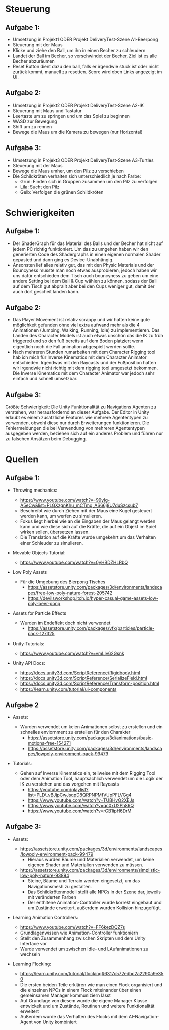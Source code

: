 # Steuerung

## Aufgabe 1:

- Umsetzung in Projekt1 ODER Projekt DeliveryTest-Szene A1-Beerpong
- Steuerung mit der Maus
- Klicke und ziehe den Ball, um ihn in einen Becher zu schleudern
- Landet der Ball im Becher, so verschwindet der Becher, Ziel ist es alle Becher abzuräumen
- Reset Button dient dazu den ball, falls er irgendwie stuck ist oder nicht zurück kommt, manuell zu resetten. Score wird oben Links angezeigt im UI.

## Aufgabe 2:

- Umsetzung in Projekt2 ODER Projekt DeliveryTest-Szene A2-IK
- Steuerung mit Maus und Tastatur
- Leertaste um zu springen und um das Spiel zu beginnen
- WASD zur Bewegung
- Shift um zu rennen
- Bewege die Maus um die Kamera zu bewegen (nur Horizontal)

## Aufgabe 3:

- Umsetzung in Projekt3 ODER Projekt DeliveryTest-Szene A3-Turtles 
- Steuerung mit der Maus
- Bewege die Maus umher, um den Pilz zu verschieben
- Die Schildkröten verhalten sich unterschiedlich je nach Farbe:
  - Grün: Finden sich in Gruppen zusammen um den Pilz zu verfolgen
  - Lila: Sucht den Pilz
  - Gelb: Verfolgen die grünen Schildkröten

# Schwierigkeiten

## Aufgabe 1:
- Der ShaderGraph für das Material des Balls und der Becher hat nicht auf jedem PC richtig funktioniert. Um das zu umgehen haben wir den generierten Code des Shadergraphs in einen eigenen normalen Shader gepasted und dann ging es Device-Unabhängig. 
- Ansonsten lief alles relativ gut, das mit den Physic Materials und der Bouncyness musste man noch etwas ausprobieren, jedoch haben wir uns dafür entschieden dem Tisch auch bouncyness zu geben um eine andere Setting bei dem Ball & Cup wählen zu können, sodass der Ball auf dem Tisch gut abprallt aber bei den Cups weniger gut, damit der auch dort gescheit landen kann.

## Aufgabe 2:
- Das Player Movement ist relativ scrappy und wir hatten keine gute möglichkeit gefunden ohne viel extra aufwand mehr als die 4 Animationen (Jumping, Walking, Running, Idle) zu implementieren. Das Landen des Character Models ist auch etwas unschön das die IK zu früh triggered und so den fuß bereits auf dem Boden platziert wenn eigentlich noch die Fall animation abgespielt werden sollte.
- Nach mehreren Stunden rumarbeiten mit dem Character Rigging tool hab ich mich für Inverse Kinematics mit dem Character Animator entschieden. Irgendwas mit den Raycasts und der Fußposition hatten wir irgendwie nicht richtig mit dem rigging tool umgesetzt bekommen. Die Inverse Kinematics mit dem Character Animator war jedoch sehr einfach und schnell umsetzbar.

## Aufgabe 3:
Größte Schwierigkeit:
Die Unity Funktionalität zu Navigations Agenten zu verstehen, war herausfordernd an dieser Aufgabe.
Der Editor in Unity erlaubt es einem zusätzliche Features wie mehrere Agententypen zu verwenden, obwohl diese nur durch Erweiterungen funktionieren.
Die Fehlermeldungen die bei Verwendung von mehreren Agententypen ausgegeben werden, beziehen sich auf ein anderes Problem und führen nur zu falschen Ansätzen beim Debugging.

# Quellen

## Aufgabe 1:
- Throwing mechanics:
    - https://www.youtube.com/watch?v=99yIg-A5eCw&list=PLGXzgnKhu_mCTmg_AS66j8U7duSzcsub7
    - Beschreibt wie durch Ziehen mit der Maus eine Kugel gesteuert werden kann, um werfen zu simulieren. 
    - Fokus liegt hierbei wie an die Eingaben der Maus gelangt werden kann und wie diese sich auf die Kräfte, die auf ein Objekt im Spiel wirken sollen, übersetzen lassen.
    - Die Translation auf die Kräfte wurde umgekehrt um das Verhalten einer Schleuder zu simulieren.

- Movable Objects Tutorial:
	- https://www.youtube.com/watch?v=0yHBDZHLRbQ

- Low Poly Assets
	- Für die Umgebung des Bierpong Tisches
		- https://assetstore.unity.com/packages/3d/environments/landscapes/free-low-poly-nature-forest-205742
		- https://devilsworkshop.itch.io/hyper-casual-game-assets-low-poly-beer-pong

- Assets for Particle Effects
	- Wurden im Endeffekt doch nicht verwendet
		- https://assetstore.unity.com/packages/vfx/particles/particle-pack-127325	
	
- Unity-Tutorials: 
	- https://www.youtube.com/watch?v=vmLIy62Gsnk

- Unity API Docs:
	- https://docs.unity3d.com/ScriptReference/Rigidbody.html
	- https://docs.unity3d.com/ScriptReference/SerializeField.html
	- https://docs.unity3d.com/ScriptReference/Transform-position.html
	- https://learn.unity.com/tutorial/ui-components
    
## Aufgabe 2
- Assets:
	- Wurden verwendet um keien Animationen selbst zu erstellen und ein schnelles enviornment zu erstellen für den Charakter
		- https://assetstore.unity.com/packages/3d/animations/basic-motions-free-154271
		- https://assetstore.unity.com/packages/3d/environments/landscapes/lowpoly-environment-pack-99479

- Tutorials:
	- Gehen auf Inverse Kinematics ein, teilweise mit dem Rigging Tool oder dem Animation Tool, hauptsächlich verwendet um die Logik der IK zu verstehen und das vorgehen mit Raycasts
		- https://youtube.com/playlist?list=PLD\_vBJjpCwJsqpD8QRPNPMfVUpPFLVGg4
		- https://www.youtube.com/watch?v=TUBHvQ2XEJs
		- https://www.youtube.com/watch?v=qc0xU2Ph86Q
		- https://www.youtube.com/watch?v=rGB1ipH6DrM

## Aufgabe 3:
- Assets:
    - https://assetstore.unity.com/packages/3d/environments/landscapes/lowpoly-environment-pack-99479
        - Hieraus wurden Bäume und Materialien verwendet, um keine eigenen Shader und Materialien verwenden zu müssen.
    - https://assetstore.unity.com/packages/3d/environments/simplistic-low-poly-nature-93894
        - Steine, Bäume und Terrain werden eingesetzt, um das Navigationsmesh zu gestalten. 
        - Das Schildkrötenmodell stellt alle NPCs in der Szene dar, jeweils mit veränderten Farben
        - Der enthltene Animation-Controller wurde korrekt eingebaut und um Zustände erweitert, außerdem wurden Kollision hinzugefügt.

- Learning Animation Controllers:
    - https://www.youtube.com/watch?v=FF6kezDQZ7s
    - Grundlagenwissen wie Animation-Controller funktioniern
    - Stellt den Zusammenhang zwischen Skripten und dem Unity Interface vor
    - Wurde verwendet um zwischen Idle- und LAufanimationen zu wechseln

- Learning Flocking:
    - https://learn.unity.com/tutorial/flocking#6317c572edbc2a2290a9e350
    - Die ersten beiden Teile erklären wie man einen Flock organisiert und die einzelnen NPCs in einem Flock miteinander über einen gemeinsamen Manager kommuniziern lässt
    - Auf Grundlage von diesem wurde die eigene Manager Klasse entwickelt und um Zustände, Routinen und weitere Funktionalität erweitert
    - Außerdem wurde das Verhalten des Flocks mit dem AI-Navigation-Agent von Unity kombiniert
